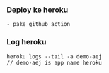 
### Deploy ke heroku
    - pake github action
### Log heroku
```
heroku logs --tail -a demo-aej 
// demo-aej is app name heroku
```